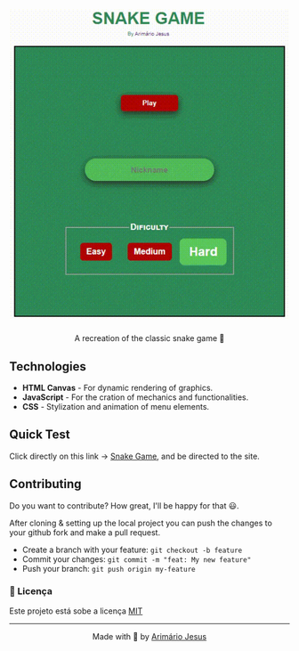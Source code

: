 <h1 align="center">
    <img src="./img/snake.gif" width="500px">
</h1>

<p align="center">A recreation of the classic snake game 🐍</p>

## Technologies
- **HTML Canvas** - For dynamic rendering of graphics.
- **JavaScript** - For the cration of mechanics and functionalities.
- **CSS** - Stylization and animation of menu elements.

## Quick Test
Click directly on this link → [Snake Game](https://arimariojesus.github.io/Snake-Game/), and be directed to the site.

## Contributing
Do you want to contribute? How great, I'll  be happy for that 😃.

After cloning & setting up the local project you can push the changes to your github fork and make a pull request.

- Create a branch with your feature: `git checkout -b feature`
- Commit your changes: `git commit -m "feat: My new feature"`
- Push your branch: `git push origin my-feature`

### 📝 Licença

Este projeto está sobe a licença [MIT](./LICENSE)

---
<p align="center">Made with 💚 by <a href="https://www.linkedin.com/in/arimario-jesus">Arimário Jesus</a></p>

